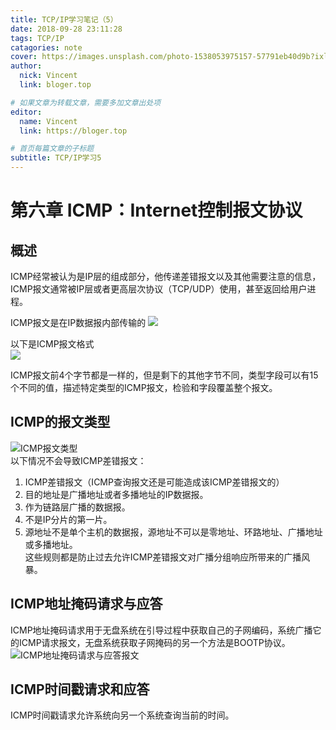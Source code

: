 ```yaml
---
title: TCP/IP学习笔记（5）
date: 2018-09-28 23:11:28
tags: TCP/IP
catagories: note
cover: https://images.unsplash.com/photo-1538053975157-57791eb40d9b?ixlib=rb-0.3.5&ixid=eyJhcHBfaWQiOjEyMDd9&s=fc37b176a04f8cd46149c7ce66d5baf8&auto=format&fit=crop&w=500&q=60
author: 
  nick: Vincent
  link: bloger.top

# 如果文章为转载文章，需要多加文章出处项
editor:
  name: Vincent
  link: https://bloger.top

# 首页每篇文章的子标题
subtitle: TCP/IP学习5
---
```


# 第六章 ICMP：Internet控制报文协议
## 概述
ICMP经常被认为是IP层的组成部分，他传递差错报文以及其他需要注意的信息， ICMP报文通常被IP层或者更高层次协议（TCP/UDP）使用，甚至返回给用户进程。

ICMP报文是在IP数据报内部传输的
![](http://docs.52im.net/extend/docs/book/tcpip/vol1/6/images2/52im_net_1.png)
  
 以下是ICMP报文格式  
![](http://docs.52im.net/extend/docs/book/tcpip/vol1/6/images2/52im_net_2.png)  

ICMP报文前4个字节都是一样的，但是剩下的其他字节不同，类型字段可以有15个不同的值，描述特定类型的ICMP报文，检验和字段覆盖整个报文。

## ICMP的报文类型
![ICMP报文类型](http://docs.52im.net/extend/docs/book/tcpip/vol1/6/images2/52im_net_3.png)  
以下情况不会导致ICMP差错报文：
1. ICMP差错报文（ICMP查询报文还是可能造成该ICMP差错报文的）
2. 目的地址是广播地址或者多播地址的IP数据报。
3. 作为链路层广播的数据报。
4. 不是IP分片的第一片。
5. 源地址不是单个主机的数据报，源地址不可以是零地址、环路地址、广播地址或多播地址。  
这些规则都是防止过去允许ICMP差错报文对广播分组响应所带来的广播风暴。

## ICMP地址掩码请求与应答
ICMP地址掩码请求用于无盘系统在引导过程中获取自己的子网编码，系统广播它的ICMP请求报文，无盘系统获取子网掩码的另一个方法是BOOTP协议。  
![ICMP地址掩码请求与应答报文](http://docs.52im.net/extend/docs/book/tcpip/vol1/6/images2/52im_net_4.png)

## ICMP时间戳请求和应答
ICMP时间戳请求允许系统向另一个系统查询当前的时间。